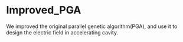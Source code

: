 # Improved_PGA
We improved the original parallel genetic algorithm(PGA), and use it to design the electric field in accelerating cavity.
